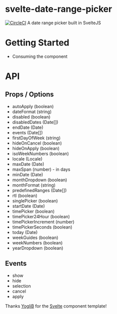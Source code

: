 # svelte-date-range-picker

[![CircleCI](https://circleci.com/gh/onx2/svelte-date-range-picker/tree/master.svg?style=svg)](https://circleci.com/gh/onx2/svelte-date-range-picker/tree/master) A date range picker built in SvelteJS

# Getting Started

- Consuming the component

# API

## Props / Options

- autoApply (boolean)
- dateFormat (string)
- disabled (boolean)
- disabledDates (Date[])
- endDate (Date)
- events (Date[])
- firstDayOfWeek (string)
- hideOnCancel (boolean)
- hideOnApply (boolean)
- isoWeekNumbers (boolean)
- locale (Locale)
- maxDate (Date)
- maxSpan (number) - in days
- minDate (Date)
- monthDropdown (boolean)
- monthFormat (string)
- predefinedRanges (Date[])
- rtl (boolean)
- singlePicker (boolean)
- startDate (Date)
- timePicker (boolean)
- timePicker24Hour (boolean)
- timePickerIncrement (number)
- timePickerSeconds (boolean)
- today (Date)
- weekGuides (boolean)
- weekNumbers (boolean)
- yearDropdown (boolean)

## Events

- show
- hide
- selection
- cancel
- apply

Thanks [YogliB](https://github.com/YogliB/svelte-component-template) for the [Svelte](https://svelte.dev/) component template!
